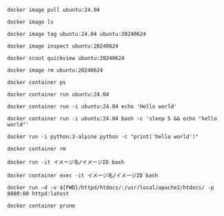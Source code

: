 
```
docker image pull ubuntu:24.04
```

```
docker image ls
```

```
docker image tag ubuntu:24.04 ubuntu:20240624
```

```
docker image inspect ubuntu:20240624
```

```
docker scout quickview ubuntu:20240624
```

```
docker image rm ubuntu:20240624
```

```
docker container ps
```

```
docker container run ubuntu:24.04
```

```
docker container run -i ubuntu:24.04 echo 'Hello world'
```

```
docker container run -i ubuntu:24.04 bash -c 'sleep 5 && echo "hello world"'
```

```
docker run -i python:3-alpine python -c "print('hello world')"
```

```
docker container rm
```

```
docker run -it イメージ名/イメージID bash
```

```
docker container exec -it イメージ名/イメージID bash
```

```
docker run –d -v ${PWD}/httpd/htdocs/:/usr/local/apache2/htdocs/ -p 8080:80 httpd:latest
```

```
docker container prune
```